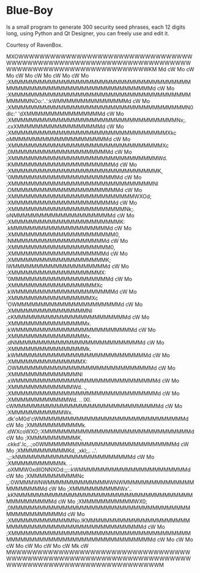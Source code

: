 # Blue-Boy

Is a small program to generate 300 security seed phrases, each 12 digits long, using Python and Qt Designer, you can freely use and edit it.

Courtesy of RavenBox.

MXOWWWWWWWWWWWWWWWWWWWWWWWWWWWWWWWWWWWWWWWWWWWWWWWWWWWWWWWWWWWWWWWWWWWWWWWWWWWWWWWWWWWWWWWWWWWWWWWKM
Md                                                                                                cW
Mo                                                                                                cW
Mo                                                                                                cW
Mo                                                                                                cW
Mo                                                                                                cW
Mo                                                                                                cW
Mo            ;XMMMMMMMMMMMMMMMMMMMMMMMMMMMMMMMMMMMMMMMMMMMMMMMMMMMMMMMMMMMMMMMMMMMMMd            cW
Mo            ;XMMMMMMMMMMMMMMMMMMMMMMMMMMMMMMMMMMMMMMMMMMMNOo:'..':kWMMMMMMMMMMMMMMMd            cW
Mo            ;XMMMMMMMMMMMMMMMMMMMMMMMMMMMMMMMMMMMMMN0dlc:'      'dXMMMMMMMMMMMMMMMMd            cW
Mo            ;XMMMMMMMMMMMMMMMMMMMMMMMMMMMMMMMMMMMNx;.        .cxXMMMMMMMMMMMMMMMMMMd            cW
Mo            ;XMMMMMMMMMMMMMMMMMMMMMMMMMMMMMMMMMXkc           oMMMMMMMMMMMMMMMMMMMMMd            cW
Mo            ;XMMMMMMMMMMMMMMMMMMMMMMMMMMMMMMMMXc            ,0MMMMMMMMMMMMMMMMMMMMMd            cW
Mo            ;XMMMMMMMMMMMMMMMMMMMMMMMMMMMMMMMWd.           :KMMMMMMMMMMMMMMMMMMMMMMd            cW
Mo            ;XMMMMMMMMMMMMMMMMMMMMMMMMMMMMMMMK,           '0MMMMMMMMMMMMMMMMMMMMMMMd            cW
Mo            ;XMMMMMMMMMMMMMMMMMMMMMMMMMMMMMMNl            .OMMMMMMMMMMMMMMMMMMMMMMMd            cW
Mo            ;XMMMMMMMMMMMMMMMMMMMMMMMMMMWXOd;              :XMMMMMMMMMMMMMMMMMMMMMMd            cW
Mo            ;XMMMMMMMMMMMMMMMMMMMMMMMMNk;.                  oNMMMMMMMMMMMMMMMMMMMMMd            cW
Mo            ;XMMMMMMMMMMMMMMMMMMMMMMMK:                     .kMMMMMMMMMMMMMMMMMMMMMd            cW
Mo            ;XMMMMMMMMMMMMMMMMMMMMMM0,                       :NMMMMMMMMMMMMMMMMMMMMd            cW
Mo            ;XMMMMMMMMMMMMMMMMMMMMM0,                        ;XMMMMMMMMMMMMMMMMMMMMd            cW
Mo            ;XMMMMMMMMMMMMMMMMMMMMK;                         lWMMMMMMMMMMMMMMMMMMMMd            cW
Mo            ;XMMMMMMMMMMMMMMMMMMMX:                         '0MMMMMMMMMMMMMMMMMMMMMd            cW
Mo            ;XMMMMMMMMMMMMMMMMMMXc                         .kWMMMMMMMMMMMMMMMMMMMMMd            cW
Mo            ;XMMMMMMMMMMMMMMMMMXc                         'OWMMMMMMMMMMMMMMMMMMMMMMd            cW
Mo            ;XMMMMMMMMMMMMMMMMNl                        .cKMMMMMMMMMMMMMMMMMMMMMMMMd            cW
Mo            ;XMMMMMMMMMMMMMMMMx.                       ;kWMMMMMMMMMMMMMMMMMMMMMMMMMd            cW
Mo            ;XMMMMMMMMMMMMMMMMx.                     .dNMMMMMMMMMMMMMMMMMMMMMMMMMMMd            cW
Mo            ;XMMMMMMMMMMMMMMMMk.                    .kWMMMMMMMMMMMMMMMMMMMMMMMMMMMMd            cW
Mo            ;XMMMMMMMMMMMMMMMX:                    .OWMMMMMMMMMMMMMMMMMMMMMMMMMMMMMd            cW
Mo            ;XMMMMMMMMMMMMMMNl                    .xWMMMMMMMMMMMMMMMMMMMMMMMMMMMMMMd            cW
Mo            ;XMMMMMMMMMMMMMWd.               .,   ;XMMMMMMMMMMMMMMMMMMMMMMMMMMMMMMMd            cW
Mo            ;XMMMMMMMMMMMMWd.             .. lXl. cWMMMMMMMMMMMMMMMMMMMMMMMMMMMMMMMd            cW
Mo            ;XMMMMMMMMMMMWx.             .dk'oM0d'cWMMMMMMMMMMMMMMMMMMMMMMMMMMMMMMMd            cW
Mo            ;XMMMMMMMMMMMk.             .dWXcoWXO;:XMMMMMMMMMMMMMMMMMMMMMMMMMMMMMMMd            cW
Mo            ;XMMMMMMMMMMK,             .ckkd'.lc,..;o0WMMMMMMMMMMMMMMMMMMMMMMMMMMMMd            cW
Mo            ;XMMMMMMMMMMKd,           ,xkl;,.  ..'.  .,;:kNMMMMMMMMMMMMMMMMMMMMMMMMd            cW
Mo            ;XMMMMMMMMMMMk.      .. .oXMMW0xdllONNXOd:;;::kWMMMMMMMMMMMMMMMMMMMMMMMd            cW
Mo            ;XMMMMMMMMMMNc       ,,:0WMMMWNWMMMMMMMMMMMMMWNWMMMMMMMMMMMMMMMMMMMMMMMd            cW
Mo            ;XMMMMMMMMMMWx'..   ,kKNMMMMMMMMMMMMMMMMMMMMMMMMMMMMMMMMMMMMMMMMMMMMMMMd            cW
Mo            ;XMMMMMMMMMMMWX0;  ,0MMMMMMMMMMMMMMMMMMMMMMMMMMMMMMMMMMMMMMMMMMMMMMMMMMd            cW
Mo            ;XMMMMMMMMMMMMMNo.lKMMMMMMMMMMMMMMMMMMMMMMMMMMMMMMMMMMMMMMMMMMMMMMMMMMMd            cW
Mo            ;XMMMMMMMMMMMMMMMMMMMMMMMMMMMMMMMMMMMMMMMMMMMMMMMMMMMMMMMMMMMMMMMMMMMMMd            cW
Mo                                                                                                cW
Mo                                                                                                cW
Mo                                                                                                cW
Mo                                                                                                cW
Mo                                                                                                cW
Mk                                                                                                cW
MWWWWWWWWWWWWWWWWWWWWWWWWWWWWWWWWWWWWWWWWWWWWWWWWWWWWWWWWWWWWWWWWWWWWWWWWWWWWWWWWWWWWWWWWWWWWWWWWWWM
